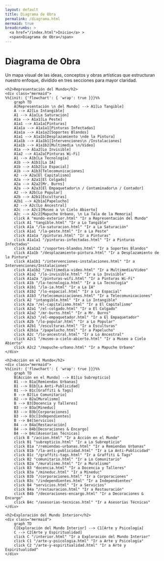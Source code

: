 ```yaml
---
layout: default
title: Diagrama de Obra
permalink: /diagrama.html
mermaid: true
breadcrumbs: >
  <a href="/index.html">Inicio</a> >
  <span>Diagrama de Obra</span>
---
```


<div class="content">
    <h1>Diagrama de Obra</h1>
    <p>Un mapa visual de las ideas, conceptos y obras artísticas que estructuran nuestro enfoque, dividido en tres secciones para mayor claridad.</p>

    <h2>Representación del Mundo</h2>
    <div class="mermaid">
    %%{init: {'flowchart': { 'wrap': true }}}%%
        graph TD
        A[Representación \n del Mundo] --> A1[Lo Tangible]
        A --> A2[Lo Intangible]
        A1 --> A1a[La Saturación]
        A1a --> A1a1[La Peste]
        A1a1 --> A1a1a[Pinturas]
        A1a1a --> A1a1a1[Pinturas Infectadas]
        A1a1a --> A1a1a2[Soportes Blandos]
        A1a1 --> A1a1b[Desplazamiento \nde la Pintura]
        A1a1b --> A1a1b1[Intervenciones\n /Instalaciones]
        A1a1b --> A1a1b2[Multimedia \n/Video]
        A1a --> A1a2[Lo Invisible]
        A1a2 --> A1a2a[Pinturas Wi-Fi]
        A1 --> A1b[La Tecnología]
        A1b --> A1b1[La IA]
        A1b --> A1b2[Lo Espacial]
        A1b --> A1b3[Telecomunicaciones]
        A2 --> A2a[El Capitalismo]
        A2a --> A2a1[El Colgado]
        A2a --> A2a2[Mr. Burns]
        A2a --> A2a3[El Empaquetador\n / Contaminador\n / Contador]
        A2 --> A2b[Lo Popular]
        A2b --> A2b1[Esculturas]
        A2b1 --> A2b1a[Papelucho]
        A2 --> A2c[Lo Ancestral]
        A2c --> A2c1[Museo a \n Cielo Abierto]
        A2c --> A2c2[Mapuche Urbano, \n La Tala de la Memoria]
        click A "mundo-exterior.html" "Ir a Representación del Mundo"
        click A1 "tangible.html" "Ir a Lo Tangible"
        click A1a "/la-saturacion.html" "Ir a La Saturación"
        click A1a1 "/la-peste.html" "Ir a La Peste"
        click A1a1a "/pinturas.html" "Ir a Pinturas"
        click A1a1a1 "/pinturas-infectadas.html" "Ir a Pinturas Infectadas"
        click A1a1a2 "/soportes-blandos.html" "Ir a Soportes Blandos"
        click A1a1b "/desplazamiento-pintura.html" "Ir a Desplazamiento de la Pintura"
        click A1a1b1 "/intervenciones-instalaciones.html" "Ir a Intervenciones/Instalaciones"
        click A1a1b2 "/multimedia-video.html" "Ir a Multimedia/Video"
        click A1a2 "/lo-invisible.html" "Ir a Lo Invisible"
        click A1a2a "/pinturas-wifi.html" "Ir a Pinturas Wi-Fi"
        click A1b "/la-tecnologia.html" "Ir a La Tecnología"
        click A1b1 "/la-ia.html" "Ir a La IA"
        click A1b2 "/lo-espacial.html" "Ir a Lo Espacial"
        click A1b3 "/telecomunicaciones.html" "Ir a Telecomunicaciones"
        click A2 "intangible.html" "Ir a Lo Intangible"
        click A2a "/el-capitalismo.html" "Ir a El Capitalismo"
        click A2a1 "/el-colgado.html" "Ir a El Colgado"
        click A2a2 "/mr-burns.html" "Ir a Mr. Burns"
        click A2a3 "/el-empaquetador.html" "Ir a El Empaquetador"
        click A2b "/lo-popular.html" "Ir a Lo Popular"
        click A2b1 "/esculturas.html" "Ir a Esculturas"
        click A2b1a "/papelucho.html" "Ir a Papelucho"
        click A2c "/lo-ancestral.html" "Ir a Lo Ancestral"
        click A2c1 "/museo-a-cielo-abierto.html" "Ir a Museo a Cielo Abierto"
        click A2c2 "/mapuche-urbano.html" "Ir a Mapuche Urbano"
    </div>

    <h2>Acción en el Mundo</h2>
    <div class="mermaid">
    %%{init: {'flowchart': { 'wrap': true }}}%%
        graph TD
        B[Acción en el Mundo] --> B1[Lo Subrepticio]
        B1 --> B1a[Remiendas Urbanas]
        B1 --> B1b[La Anti-Publicidad]
        B1 --> B1c[Graffiti & Tags]
        B --> B2[Lo Comunitario]
        B2 --> B2a[Muralismo]
        B --> B3[Docencia y Talleres]
        B3 --> B3a[Mineduc]
        B3 --> B3b[Corporaciones]
        B3 --> B3c[Independientes]
        B --> B4[Servicios]
        B4 --> B4a[Restauración]
        B4 --> B4b[Decoraciones & Encargo]
        B4 --> B4c[Asesorías Técnicas]
        click B "/accion.html" "Ir a Acción en el Mundo"
        click B1 "subrepticio.html" "Ir a Lo Subrepticio"
        click B1a "/remiendas-urbanas.html" "Ir a Remiendas Urbanas"
        click B1b "/la-anti-publicidad.html" "Ir a La Anti-Publicidad"
        click B1c "/graffiti-tags.html" "Ir a Graffiti & Tags"
        click B2 "comunitario.html" "Ir a Lo Comunitario"
        click B2a "/muralismo.html" "Ir a Muralismo"
        click B3 "docencia.html" "Ir a Docencia y Talleres"
        click B3a "/mineduc.html" "Ir a Mineduc"
        click B3b "/corporaciones.html" "Ir a Corporaciones"
        click B3c "/independientes.html" "Ir a Independientes"
        click B4 "servicios.html" "Ir a Servicios"
        click B4a "/restauracion.html" "Ir a Restauración"
        click B4b "/decoraciones-encargo.html" "Ir a Decoraciones & Encargo"
        click B4c "/asesorias-tecnicas.html" "Ir a Asesorías Técnicas"
    </div>

    <h2>Exploración del Mundo Interior</h2>
    <div class="mermaid">
        graph TD
        C[Exploración del Mundo Interior] --> C1[Arte y Psicología]
        C --> C2[Arte y Espiritualidad]
        click C "/interior.html" "Ir a Exploración del Mundo Interior"
        click C1 "/arte-y-psicologia.html" "Ir a Arte y Psicología"
        click C2 "/arte-y-espiritualidad.html" "Ir a Arte y Espiritualidad"
    </div>

 
</div>

